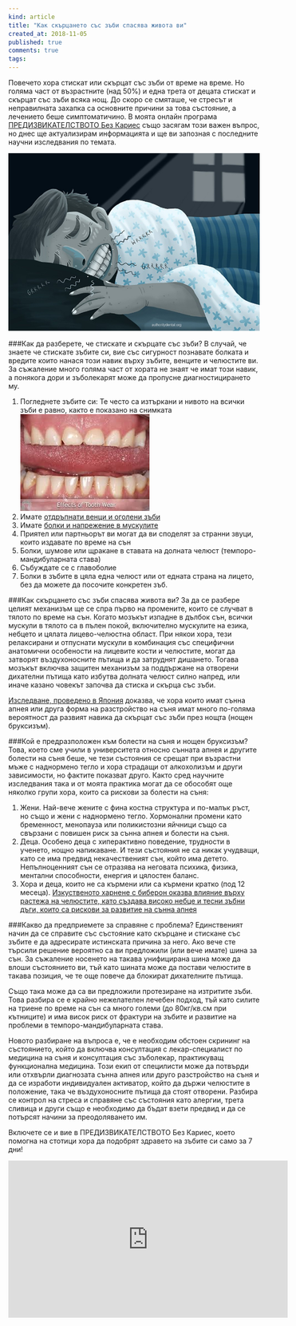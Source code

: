 ```yaml
---
kind: article
title: "Как скърцането със зъби спасява живота ви"
created_at: 2018-11-05
published: true
comments: true
tags:
--- 
```

Повечето хора стискат или скърцат със зъби от време на време. Но голяма част от възрастните (над 50%) и една трета от децата стискат и скърцат със зъби всяка нощ. До скоро се смяташе, че стресът и неправилната захапка са основните причини за това състояние, а лечението беше симптоматичино.
В моята онлайн програма [ПРЕДИЗВИКАТЕЛСТВОТО Без Кариес](https://youtu.be/ImEy8NRblEY) също засягам този важен въпрос, но днес ще актуализирам информацията и ще ви запозная с последните научни изследвания по темата.

![скърцане със зъби](/images/posts/nightgrinding.jpg)

<!-- more -->

###Как да разберете, че стискате и скърцате със зъби?
В случай, че знаете че стискате зъбите си, вие със сигурност познавате болката и вредите които нанася този навик върху зъбите, венците и челюстите ви. За съжаление много голяма част от хората не знаят че имат този навик, а понякога дори и зъболекарят може да пропусне диагностицирането му.

1. Погледнете зъбите си: Те често са изтъркани и нивото на всички зъби е равно, както е показано на снимката
![бруксизъм](/images/posts/bruxism.jpg)<br />
2. Имате [отдръпнати венци и оголени зъби](http://www.bezkaries.com/blog/2016-11-02-отдръпнати-венци/)<br />
3. Имате [болки и напрежение в мускулите](https://youtu.be/Bdcl32ABGd4)<br />
4. Приятел или партньорът ви могат да ви споделят за странни звуци, които издавате по време на сън<br />
5. Болки, шумове или щракане в ставата на долната челюст (темпоро-мандибуларната става)<br />
6. Събуждате се с главоболие<br />
7. Болки в зъбите в цяла една челюст или от едната страна на лицето, без да можете да посочите конкретен зъб.

###Как скърцането със зъби спасява живота ви?
За да се разбере целият механизъм ще се спра първо на промените, които се случват в тялото по време на сън. Когато мозъкът изпадне в дълбок сън, всички мускули в тялото са в пълен покой, включително мускулите на езика, небцето и цялата лицево-челюстна област. При някои хора, тези релаксирани и отпуснати мускули в комбинация със специфични анатомични особености на лицевите кости и челюстите, могат да затворят въздухоносните пътища и да затруднят дишането. Тогава мозъкът включва защитен механизъм за поддържане на отворени дихателни пътища като избутва долната челюст силно напред, или иначе казано човекът започва да стиска и скърца със зъби.

[Изследване, проведено в Япония](https://www.ncbi.nlm.nih.gov/pubmed/24526386) доказва, че хора които имат сънна апнея или друга форма на разстройство на съня имат много по-голяма вероятност да развият навика да скърцат със зъби през нощта (нощен бруксизъм). 

###Кой е предразположен към болести на съня и нощен бруксизъм?
Това, което сме учили в университета относно сънната апнея и другите болести на съня беше, че тези състояния се срещат при възрастни мъже с наднормено тегло и хора страдащи от алкохолизъм и други зависимости, но фактите показват друго. Както сред научните изследвания така и от моята практика могат да се обособят още няколко групи хора, които са рискови за болести на съня:<br />
1. Жени. Най-вече жените с фина костна структура и по-малък ръст, но също и жени с наднормено тегло. Хормонални промени като бременност, менопауза или поликистозни яйчници също са свързани с повишен риск за сънна апнея и болести на съня.<br />
2. Деца. Особено деца с хиперактивно поведение, трудности в ученето, нощно напикаване. И тези състояния не са никак учудващи, като се има предвид некачественият сън, който има детето. Непълноценният сън се отразява на неговата психика, физика, ментални способности, енергия и цялостен баланс.<br />
3. Хора и деца, които не са кърмени или са кърмени кратко (под 12 месеца). [Изкуственото харнене с биберон оказва влияние върху растежа на челюстите, като създава високо небце и тесни зъбни дъги, които са рискови за развитие на сънна апнея](https://pittsburghdentalsleepmedicine.com/prevention-sleep-apnea-starts-breastfeeding/)

###Какво да предприемете за справяне с проблема?
Единственият начин да се справите със състояние като скърцане и стискане със зъбите е да адресирате истинската причина за него. Ако вече сте търсили решение вероятно са ви предложили (или вече имате) шина за сън. За съжаление носенето на такава унифицирана шина може да влоши състоянието ви, тъй като шината може да постави челюстите в такава позиция, че те още повече да блокират дихателните пътища.

Също така може да са ви предложили протезиране на изтритите зъби. Това разбира се е крайно нежелателен лечебен подход, тъй като силите на триене по време на сън са много големи (до 80кг/кв.см при кътниците) и има висок риск от фрактури на зъбите и развитие на проблеми в темпоро-мандибуларната става. 

Новото разбиране на въпроса е, че е необходим обстоен скрининг на състоянието, който да включва консултация с лекар-специалист по медицина на съня и консултация със зъболекар, практикуващ функционална медицина. Този екип от специлисти може да потвърди или отхвърли диагнозата сънна апнея или друго разстройство на съня и да се изработи индивидуален активатор, който да държи челюстите в положение, така че въздухоносните пътища да стоят отворени. Разбира се контрол на стреса и справяне със състояния като алергии, трета сливица и други също е необходимо да бъдат взети предвид и да се потърсят начини за преодоляването им.

Включете се и вие в ПРЕДИЗВИКАТЕЛСТВОТО Без Кариес, което помогна на стотици хора да подобрят здравето на зъбите си само за 7 дни!
<iframe width="560" height="315" src="https://www.youtube.com/embed/ImEy8NRblEY" frameborder="0" allow="accelerometer; autoplay; encrypted-media; gyroscope; picture-in-picture" allowfullscreen></iframe>